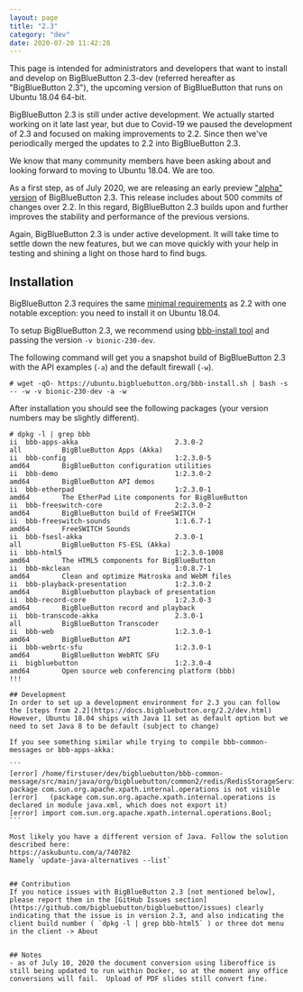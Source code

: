 ```yaml
---
layout: page
title: "2.3"
category: "dev"
date: 2020-07-20 11:42:28
---
```


This page is intended for administrators and developers that want to install and develop on BigBlueButton 2.3-dev (referred hereafter as "BigBlueButton 2.3"), the upcoming version of BigBlueButton that runs on Ubuntu 18.04 64-bit.

BigBlueButton 2.3 is still under active development.  We actually started working on it late last year, but due to Covid-19 we paused the development of 2.3 and focused on making improvements to 2.2.  Since then we've periodically merged the updates to 2.2 into BigBlueButton 2.3.

We know that many community members have been asking about and looking forward to moving to Ubuntu 18.04.  We are too.

As a first step, as of July 2020, we are releasing an early preview ["alpha" version](https://github.com/bigbluebutton/bigbluebutton/releases/tag/v2.3-alpha-1) of BigBlueButton 2.3.  This release includes about 500 commits of changes over 2.2.  In this regard, BigBlueButton 2.3 builds upon and further improves the stability and performance of the previous versions.  

Again, BigBlueButton 2.3 is under active development.  It will take time to settle down the new features, but we can move quickly with your help in testing and shining a light on those hard to find bugs.

## Installation
BigBlueButton 2.3 requires the same [minimal requirements]( https://docs.bigbluebutton.org/2.2/install.html#minimum-server-requirements) as 2.2 with one notable exception: you need to install it on Ubuntu 18.04.

To setup BigBlueButton 2.3, we recommend using [bbb-install tool](https://github.com/bigbluebutton/bbb-install) and passing the version `-v bionic-230-dev`.

The following command will get you a snapshot build of BigBlueButton 2.3 with the API examples (`-a`) and the default firewall (`-w`).

`# wget -qO- https://ubuntu.bigbluebutton.org/bbb-install.sh | bash -s -- -w -v bionic-230-dev -a -w`

After installation you should see the following packages (your version numbers may be slightly different).

~~~
# dpkg -l | grep bbb
ii  bbb-apps-akka                        2.3.0-2                                     all          BigBlueButton Apps (Akka)
ii  bbb-config                           1:2.3.0-5                                   amd64        BigBlueButton configuration utilities
ii  bbb-demo                             1:2.3.0-2                                   amd64        BigBlueButton API demos
ii  bbb-etherpad                         1:2.3.0-1                                   amd64        The EtherPad Lite components for BigBlueButton
ii  bbb-freeswitch-core                  2:2.3.0-2                                   amd64        BigBlueButton build of FreeSWITCH
ii  bbb-freeswitch-sounds                1:1.6.7-1                                   amd64        FreeSWITCH Sounds
ii  bbb-fsesl-akka                       2.3.0-1                                     all          BigBlueButton FS-ESL (Akka)
ii  bbb-html5                            1:2.3.0-1008                                amd64        The HTML5 components for BigBlueButton
ii  bbb-mkclean                          1:0.8.7-1                                   amd64        Clean and optimize Matroska and WebM files
ii  bbb-playback-presentation            1:2.3.0-2                                   amd64        BigBluebutton playback of presentation
ii  bbb-record-core                      1:2.3.0-3                                   amd64        BigBlueButton record and playback
ii  bbb-transcode-akka                   2.3.0-1                                     all          BigBlueButton Transcoder
ii  bbb-web                              1:2.3.0-1                                   amd64        BigBlueButton API
ii  bbb-webrtc-sfu                       1:2.3.0-1                                   amd64        BigBlueButton WebRTC SFU
ii  bigbluebutton                        1:2.3.0-4                                   amd64        Open source web conferencing platform (bbb)
!!!

## Development
In order to set up a development environment for 2.3 you can follow the [steps from 2.2](https://docs.bigbluebutton.org/2.2/dev.html)
However, Ubuntu 18.04 ships with Java 11 set as default option but we need to set Java 8 to be default (subject to change)

If you see something similar while trying to compile bbb-common-messages or bbb-apps-akka:

```
[error] /home/firstuser/dev/bigbluebutton/bbb-common-message/src/main/java/org/bigbluebutton/common2/redis/RedisStorageService.java:25:1: package com.sun.org.apache.xpath.internal.operations is not visible
[error]   (package com.sun.org.apache.xpath.internal.operations is declared in module java.xml, which does not export it)
[error] import com.sun.org.apache.xpath.internal.operations.Bool;
```

Most likely you have a different version of Java. Follow the solution described here: 
https://askubuntu.com/a/740782
Namely `update-java-alternatives --list`


## Contribution
If you notice issues with BigBlueButton 2.3 [not mentioned below], please report them in the [GitHub Issues section](https://github.com/bigbluebutton/bigbluebutton/issues) clearly indicating that the issue is in version 2.3, and also indicating the client build number ( `dpkg -l | grep bbb-html5` ) or three dot menu in the client -> About


## Notes
- as of July 10, 2020 the document conversion using liberoffice is still being updated to run within Docker, so at the moment any office conversions will fail.  Upload of PDF slides still convert fine.



